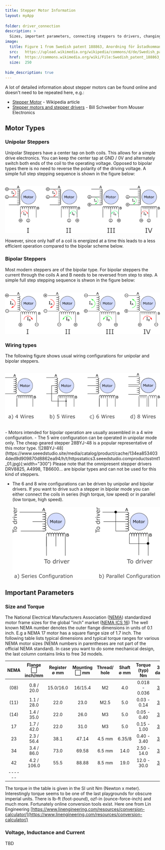```yaml
---
title: Stepper Motor Information
layout: myApp

folder: driver_connection
description: >
  Sizes, important parameters, connecting steppers to drivers, changing rotation direction etc. 
image:       
  title: Figure 1 from Swedish patent 188863, Anordning för åstadkommande av stegvis matningsrörelse. Device to accomplish a stepwise feeding movement., G. E. W. Svensson, Halmstad [Public domain], via Wikimedia Commons
  src:   https://upload.wikimedia.org/wikipedia/commons/d/de/Swedish_patent_188863_Anordning_f%C3%B6r_%C3%A5stadkommande_av_stegvis_matningsr%C3%B6relse_Fig._1.jpg
  href:  https://commons.wikimedia.org/wiki/File:Swedish_patent_188863_Anordning_f%C3%B6r_%C3%A5stadkommande_av_stegvis_matningsr%C3%B6relse_Fig._1.jpg
  size:  250

hide_description: true
---
```

<p></p>

A lot of detailed information about stepper motors can be found online and doesn't need to be repeated here, e.g.:

- [Stepper Motor](https://en.wikipedia.org/wiki/Stepper_motor) - Wikipedia article
- [Stepper motors and stepper drivers](http://www.machinebuilding.net/ta/t0627.htm) - Bill Schweber from Mouser Electronics



## Motor Types

### Unipolar Steppers

Unipolar Steppers have a center tap on both coils. This allows for a simple drive electronics. You can keep the center tap at GND / 0V and alternately switch both ends of the coil to the operating voltage. Opposed to bipolar types there is no need to reverse the polarity of the driving voltage. A simple full step stepping sequence is shown in the figure below: 

<br>![Step Sequence](assets/unipolar_steps.png)

However, since only half of a coil is energized at a time this leads to a less efficient operation compared to the bipolar scheme below. 



### Bipolar Steppers

Most modern steppers are of the bipolar type. For bipolar steppers the current through the coils A and B needs to be reversed from step to step. A simple full step stepping sequence is shwon in the figure below: 

<br>![Step Sequence](assets/bipolar_steps.png)


### Wiring types

The following figure shows usual wiring configurations for unipolar and bipolar steppers.

<br>![Wiring](assets/wiring.png)

<br>
- Motors intended for bipolar operation are usually assembled in a 4 wire configuration. 
- The 5 wire configuration can be operated in unipolar mode only.  The cheap geared stepper 28BYJ-48 is a popular representative of this motor type. 
  ![28BYJ-48](https://www.seeedstudio.site/media/catalog/product/cache/134ea8534034ded9d909870d8862ea94/h/t/httpsstatics3.seeedstudio.comproductsstmt1_01.jpg){:width="300"}  
  Please note that the omnipresent stepper drivers DRV8825, A4998, TB6600... are bipolar types and can not be used for this kind of steppers.

- The 6 and 8 wire configurations can be driven by unipolar and bipolar drivers. 
  If you want to drive such a stepper in bipolar mode you can either connect the coils in series (high torque, low speed) or in parallel (low torque, high speed). <br>
<br>![Wiring](assets/configurations.png)


## Important Parameters
### Size and Torque

The National Electrical Manufacturers Association ([NEMA](https://www.nema.org/pages/default.aspx)) standardized motor frame sizes for the global "inch" market 
([NEMA ICS 16](https://www.nema.org/Standards/SecureDocuments/ICS16.pdf)) The well known NEMA number denotes the outer flange dimensions in units of 0.1 inch. 
E.g a NEMA 17 motor has a square flange size of 1.7 inch. 
The following table lists typical dimensions and typical torque ranges for various NEMA motor sizes (NEMA numbers in parentheses are not part of the official NEMA standard). In case you 
want to do some mechanical design, the last column contains links to free 3d models. 

| NEMA | Flange <span>&#x2B1C;</span><br>inch/mm |Register<br><span>&empty;</span> mm|Mounting<br><span>&#x2B1C;</span> mm | Thread/<br>hole | Shaft<br><span>&empty;</span> mm|Torque (typ)<br>Nm| 3d data|
|:----:|:---------------------------------------:|:---------------------------------:|:-----------------------------------:|:---------------:|:-----------:|:-------------:|:---------------:|
| (08) | 0.8 / 20.0                              | 15.0/16.0                         | 16/15.4                             | M2              |  4.0        | 0.018 - 0.036 |[3d](https://grabcad.com/library/tag/nema8) |
| (11) | 1.1 / 28.0                              | 22.0                              | 23.0                                | M2.5            |  5.0        | 0.03 - 0.14   |[3d](https://grabcad.com/library/tag/nema11)|
| (14) | 1.4 / 35.0                              | 22.0                              | 26.0                                | M3              |  5.0        | 0.05 - 0.40   |[3d](https://grabcad.com/library/tag/nema14)|
|  17  | 1.7 / 42.0                              | 22.0                              | 31.0                                | M3              |  5.0        | 0.15 - 1.00   |[3d](https://grabcad.com/library/tag/nema17)|
|  23  | 2.3 / 56.4                              | 38.1                              | 47.14                               | 4.5 mm          |  6.35/8     | 0.40 - 3.40   |[3d](https://grabcad.com/library/tag/nema23)|
|  34  | 3.4 / 86.0                              | 73.0                              | 69.58                               | 6.5 mm          |  14.0       | 2.50 - 14.0   |[3d](https://grabcad.com/library/tag/nema34)|
|  42  | 4.2 / 106.0                             | 55.5                              | 88.88                               | 8.5 mm          |  19.0       | 12.0 - 30.0   |[3d](https://grabcad.com/library/tag/nema34)|   
|------|



The torque in the table is given in the SI unit Nm (Newton x meter). Interestingly torque seems to be one of the last playgrounds for obscure imperial units. 
There is lb-ft (foot-pound), ozf-in (ounce-force-inch) and much more. Fortunately online conversion tools exist. Here one from 
Lin Engineering [https://www.linengineering.com/resources/conversion-calculator/](https://www.linengineering.com/resources/conversion-calculator/)



### Voltage, Inductance and Current

TBD


